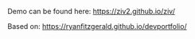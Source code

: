 Demo can be found here: 
https://ziv2.github.io/ziv/

Based on: https://ryanfitzgerald.github.io/devportfolio/
